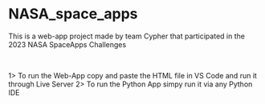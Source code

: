 # NASA_space_apps
This is a web-app project made by team Cypher that participated in the 2023 NASA SpaceApps Challenges

<br>

1> To run the Web-App copy and paste the HTML file in VS Code and run it through Live Server 
2> To run the Python App simpy run it via any Python IDE
